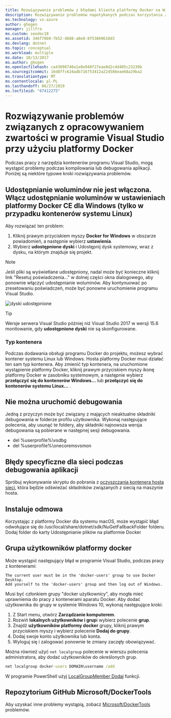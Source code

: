 ```yaml
---
title: Rozwiązywanie problemów z błędami klienta platformy Docker na Windows | Dokumentacja firmy Microsoft
description: Rozwiązywanie problemów napotykanych podczas korzystania z programu Visual Studio do tworzenia i wdrażania aplikacji sieci web do platformy Docker na Windows za pomocą programu Visual Studio.
ms.technology: vs-azure
author: ghogen
manager: jillfra
ms.custom: seodec18
ms.assetid: 346f70b9-7b52-4688-a8e8-8f53869618d3
ms.devlang: dotnet
ms.topic: conceptual
ms.workload: multiple
ms.date: 10/13/2017
ms.author: ghogen
ms.openlocfilehash: ca43098740a1e8e940f27eae8d2c4d405c23230b
ms.sourcegitcommit: 16d8ffc624adb716753412a22d586eae68a29ba2
ms.translationtype: MT
ms.contentlocale: pl-PL
ms.lasthandoff: 06/27/2019
ms.locfileid: "67412275"
---
```

# <a name="troubleshoot-visual-studio-development-with-docker"></a>Rozwiązywanie problemów związanych z opracowywaniem zwartości w programie Visual Studio przy użyciu platformy Docker

Podczas pracy z narzędzia kontenerów programu Visual Studio, mogą wystąpić problemy podczas kompilowania lub debugowania aplikacji. Poniżej są niektóre typowe kroki rozwiązywania problemów.

## <a name="volume-sharing-is-not-enabled-enable-volume-sharing-in-the-docker-ce-for-windows-settings--linux-containers-only"></a>Udostępnianie woluminów nie jest włączona. Włącz udostępnianie woluminów w ustawieniach platformy Docker CE dla Windows (tylko w przypadku kontenerów systemu Linux)

Aby rozwiązać ten problem:

1. Kliknij prawym przyciskiem myszy **Docker for Windows** w obszarze powiadomień, a następnie wybierz **ustawienia**.
1. Wybierz **udostępnione dyski** i Udostępnij dysk systemowy, wraz z dysku, na którym znajduje się projekt.

> [!NOTE]
> Jeśli pliki są wyświetlane udostępniony, nadal może być konieczne kliknij link "Resetuj poświadczenia..." w dolnej części okna dialogowego, aby ponownie włączyć udostępnianie woluminów. Aby kontynuować po zresetowaniu poświadczeń, może być ponowne uruchomienie programu Visual Studio.

![dyski udostępnione](media/troubleshooting-docker-errors/shareddrives.png)

> [!TIP]
> Wersje serwera Visual Studio później niż Visual Studio 2017 w wersji 15.6 monitowanie, gdy **udostępnione dyski** nie są skonfigurowane.

### <a name="container-type"></a>Typ kontenera

Podczas dodawania obsługi programu Docker do projektu, możesz wybrać kontener systemu Linux lub Windows. Hosta platformy Docker musi działać ten sam typ kontenera. Aby zmienić typ kontenera, na uruchomione wystąpienie platformy Docker, kliknij prawym przyciskiem myszy ikonę platformy Docker w zasobniku systemowym, a następnie wybierz **przełączyć się do kontenerów Windows...**  lub **przełączyć się do kontenerów systemu Linux...** .

## <a name="unable-to-start-debugging"></a>Nie można uruchomić debugowania

Jedną z przyczyn może być związany z mających nieaktualne składniki debugowania w folderze profilu użytkownika. Wykonaj następujące polecenia, aby usunąć te foldery, aby składniki najnowsza wersja debugowania są pobierane w następnej sesji debugowania.

- del %userprofile%\vsdbg
- del %userprofile%\onecoremsvsmon

## <a name="errors-specific-to-networking-when-debugging-your-application"></a>Błędy specyficzne dla sieci podczas debugowania aplikacji

Spróbuj wykonywanie skryptu do pobrania z [oczyszczania kontenera hosta sieci](https://github.com/MicrosoftDocs/Virtualization-Documentation/tree/master/windows-server-container-tools/CleanupContainerHostNetworking), która będzie odświeżać składników związanych z siecią na maszynie hosta.

## <a name="mounts-denied"></a>Instaluje odmowa

Korzystając z platformy Docker dla systemu macOS, może wystąpić błąd odwołujące się do /usr/local/share/dotnet/sdk/NuGetFallbackFolder folderu. Dodaj folder do karty Udostępnianie plików na platformie Docker

## <a name="docker-users-group"></a>Grupa użytkowników platformy docker

Może wystąpić następujący błąd w programie Visual Studio, podczas pracy z kontenerami:

```
The current user must be in the 'docker-users' group to use Docker Desktop. 
Add yourself to the 'docker-users' group and then log out of Windows.
```

Musi być członkiem grupy "docker użytkownicy", aby mogła mieć uprawnienia do pracy z kontenerami aparatu Docker.  Aby dodać użytkownika do grupy w systemie Windows 10, wykonaj następujące kroki:

1. Z Start menu, otwórz **Zarządzanie komputerem**.
1. Rozwiń **lokalnych użytkowników i grup**i wybierz polecenie **grup**.
1. Znajdź **użytkowników platformy docker** grupy, kliknij prawym przyciskiem myszy i wybierz polecenie **Dodaj do grupy**.
1. Dodaj swoje konto użytkownika lub konta.
1. Wyloguj się i zalogować ponownie te zmiany zaczęły obowiązywać.

Można również użyć `net localgroup` polecenie w wierszu polecenia administratora, aby dodać użytkowników do określonych grup.

```cmd
net localgroup docker-users DOMAIN\username /add
```

W programie PowerShell użyj [LocalGroupMember Dodaj](/powershell/module/microsoft.powershell.localaccounts/add-localgroupmember) funkcji.

## <a name="microsoftdockertools-github-repo"></a>Repozytorium GitHub Microsoft/DockerTools

Aby uzyskać inne problemy wystąpią, zobacz [Microsoft/DockerTools](https://github.com/microsoft/dockertools/issues) problemów.